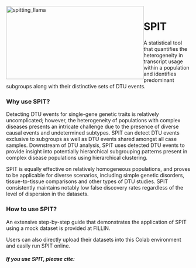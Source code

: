 <img src="https://raw.githubusercontent.com/berilerdogdu/SPIT/main/spitting_llama.png" alt="spitting_llama" style="width:376px; height:200px; float:left;"> 


# SPIT 

A statistical tool that quantifies the heterogeneity in transcript usage within a population and identifies predominant subgroups along with their distinctive sets of DTU events. 


### Why use SPIT?

Detecting DTU events for single-gene genetic traits is relatively uncomplicated; however, the heterogeneity of populations with complex diseases presents an intricate challenge due to the presence of diverse causal events and undetermined subtypes.
SPIT can detect DTU events exclusive to subgroups as well as DTU events shared amongst all case samples. Downstream of DTU analysis, SPIT uses detected DTU events to provide insight into potentially hierarchical subgrouping patterns present in complex disease populations using hierarchical clustering.

SPIT is equally effective on relatively homogeneous populations, and proves to be applicable for diverse scenarios, including simple genetic disorders, tissue-to-tissue comparisons and other types of DTU studies. SPIT consistently maintains notably low false discovery rates regardless of the level of dispersion in the datasets.

### How to use SPIT?

An extensive step-by-step guide that demonstrates the application of SPIT using a mock dataset is provided at FILLIN.

Users can also directly upload their datasets into this Colab environment and easily run SPIT online.

##### If you use SPIT, please cite:
